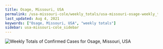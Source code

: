 ```yaml
---
title: Osage, Missouri, USA
permalink: /usa-missouri-cole/weekly_totals/usa-missouri-osage-weekly_totals.html
last_updated: Aug 4, 2021
keywords: ["Osage, Missouri, USA", "weekly totals"]
sidebar: usa-missouri-cole_sidebar
---
```


![Weekly Totals of Confirmed Cases for Osage, Missouri, USA](/covid_tracker/images/graphs/usa-missouri-osage-weekly_totals_graph.png)
